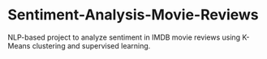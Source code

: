 # Sentiment-Analysis-Movie-Reviews
NLP-based project to analyze sentiment in IMDB movie reviews using K-Means clustering and supervised learning.

